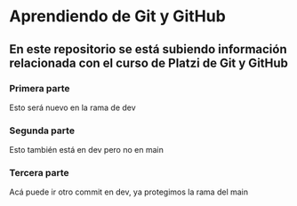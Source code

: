 # Aprendiendo de Git y GitHub

## En este repositorio se está subiendo información relacionada con el curso de Platzi de Git y GitHub


### Primera parte

Esto será nuevo en la rama de dev

### Segunda parte

Esto también está en dev pero no en main

### Tercera parte

Acá puede ir otro commit en dev, ya protegimos la rama del main